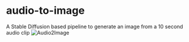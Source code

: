 # audio-to-image

A Stable Diffusion based pipeline to generate an image from a 10 second audio clip
![Audio2Image](https://github.com/user-attachments/assets/42589576-d988-4968-97e1-e68838f55493)
